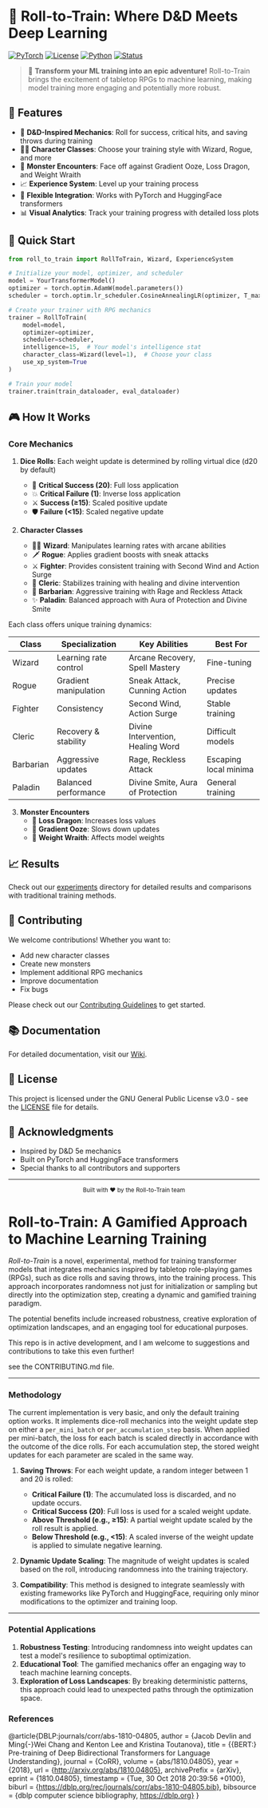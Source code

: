 # 🎲 Roll-to-Train: Where D&D Meets Deep Learning

[![PyTorch](https://img.shields.io/badge/PyTorch-2.0+-red.svg)](https://pytorch.org/)
[![License](https://img.shields.io/badge/License-GPL--3.0-blue.svg)](LICENSE)
[![Python](https://img.shields.io/badge/Python-3.8+-blue.svg)](https://www.python.org/)
[![Status](https://img.shields.io/badge/Status-Experimental-orange.svg)](https://github.com/yourusername/roll-to-train)

> 🎯 **Transform your ML training into an epic adventure!** Roll-to-Train brings the excitement of tabletop RPGs to machine learning, making model training more engaging and potentially more robust.

## 🌟 Features

- 🎲 **D&D-Inspired Mechanics**: Roll for success, critical hits, and saving throws during training
- 🧙‍♂️ **Character Classes**: Choose your training style with Wizard, Rogue, and more
- 🐉 **Monster Encounters**: Face off against Gradient Ooze, Loss Dragon, and Weight Wraith
- 📈 **Experience System**: Level up your training process
- 🔄 **Flexible Integration**: Works with PyTorch and HuggingFace transformers
- 📊 **Visual Analytics**: Track your training progress with detailed loss plots

## 🚀 Quick Start

```python
from roll_to_train import RollToTrain, Wizard, ExperienceSystem

# Initialize your model, optimizer, and scheduler
model = YourTransformerModel()
optimizer = torch.optim.AdamW(model.parameters())
scheduler = torch.optim.lr_scheduler.CosineAnnealingLR(optimizer, T_max=1000)

# Create your trainer with RPG mechanics
trainer = RollToTrain(
    model=model,
    optimizer=optimizer,
    scheduler=scheduler,
    intelligence=15,  # Your model's intelligence stat
    character_class=Wizard(level=1),  # Choose your class
    use_xp_system=True
)

# Train your model
trainer.train(train_dataloader, eval_dataloader)
```

## 🎮 How It Works

### Core Mechanics

1. **Dice Rolls**: Each weight update is determined by rolling virtual dice (d20 by default)
   - 🎯 **Critical Success (20)**: Full loss application
   - 💥 **Critical Failure (1)**: Inverse loss application
   - ⚔️ **Success (≥15)**: Scaled positive update
   - 🛡️ **Failure (<15)**: Scaled negative update

2. **Character Classes**
   - 🧙‍♂️ **Wizard**: Manipulates learning rates with arcane abilities
   - 🗡️ **Rogue**: Applies gradient boosts with sneak attacks
   - ⚔️ **Fighter**: Provides consistent training with Second Wind and Action Surge
   - 🙏 **Cleric**: Stabilizes training with healing and divine intervention
   - 💢 **Barbarian**: Aggressive training with Rage and Reckless Attack
   - ✨ **Paladin**: Balanced approach with Aura of Protection and Divine Smite

Each class offers unique training dynamics:

| Class | Specialization | Key Abilities | Best For |
|-------|---------------|--------------|-----------|
| Wizard | Learning rate control | Arcane Recovery, Spell Mastery | Fine-tuning |
| Rogue | Gradient manipulation | Sneak Attack, Cunning Action | Precise updates |
| Fighter | Consistency | Second Wind, Action Surge | Stable training |
| Cleric | Recovery & stability | Divine Intervention, Healing Word | Difficult models |
| Barbarian | Aggressive updates | Rage, Reckless Attack | Escaping local minima |
| Paladin | Balanced performance | Divine Smite, Aura of Protection | General training |

3. **Monster Encounters**
   - 🐉 **Loss Dragon**: Increases loss values
   - 🦠 **Gradient Ooze**: Slows down updates
   - 👻 **Weight Wraith**: Affects model weights

## 📈 Results

Check out our [experiments](experiments/) directory for detailed results and comparisons with traditional training methods.

## 🤝 Contributing

We welcome contributions! Whether you want to:
- Add new character classes
- Create new monsters
- Implement additional RPG mechanics
- Improve documentation
- Fix bugs

Please check out our [Contributing Guidelines](CONTRIBUTING.md) to get started.

## 📚 Documentation

For detailed documentation, visit our [Wiki](https://github.com/yourusername/roll-to-train/wiki).

## 📝 License

This project is licensed under the GNU General Public License v3.0 - see the [LICENSE](LICENSE) file for details.

## 🙏 Acknowledgments

- Inspired by D&D 5e mechanics
- Built on PyTorch and HuggingFace transformers
- Special thanks to all contributors and supporters

---

<div align="center">
  <sub>Built with ❤️ by the Roll-to-Train team</sub>
</div>

# **Roll-to-Train: A Gamified Approach to Machine Learning Training**

*Roll-to-Train* is a novel, experimental, method for training transformer models that integrates mechanics inspired by tabletop role-playing games (RPGs), 
such as dice rolls and saving throws, into the training process. This approach incorporates randomness not just for initialization or 
sampling but directly into the optimization step, creating a dynamic and gamified training paradigm. 

The potential benefits include increased robustness, creative exploration of optimization landscapes, and an engaging tool for educational purposes.

This repo is in active development, and I am welcome to suggestions and contributions to take this even further!

see the CONTRIBUTING.md file.

---

### **Methodology**

The current implementation is very basic, and only the default training option works. It implements dice-roll mechanics 
into the weight update step on either a `per_mini_batch` or `per_accumulation_step` basis. When applied per mini-batch, 
the loss for each batch is scaled directly in accordance with the outcome of the dice rolls. For each accumulation step, the
stored weight updates for each parameter are scaled in the same way.

1. **Saving Throws**: For each weight update, a random integer between 1 and 20 is rolled:
   - **Critical Failure (1)**: The accumulated loss is discarded, and no update occurs.
   - **Critical Success (20)**: Full loss is used for a scaled weight update.
   - **Above Threshold (e.g., ≥15)**: A partial weight update scaled by the roll result is applied.
   - **Below Threshold (e.g., <15)**: A scaled inverse of the weight update is applied to simulate negative learning.
   
2. **Dynamic Update Scaling**: The magnitude of weight updates is scaled based on the roll, introducing randomness into the training trajectory.

3. **Compatibility**: This method is designed to integrate seamlessly with existing frameworks like PyTorch and HuggingFace, requiring only minor modifications to the optimizer and training loop.

---

### **Potential Applications**
1. **Robustness Testing**: Introducing randomness into weight updates can test a model's resilience to suboptimal optimization.
2. **Educational Tool**: The gamified mechanics offer an engaging way to teach machine learning concepts.
3. **Exploration of Loss Landscapes**: By breaking deterministic patterns, this approach could lead to unexpected paths through the optimization space.


### References

@article{DBLP:journals/corr/abs-1810-04805,
  author    = {Jacob Devlin and
               Ming{-}Wei Chang and
               Kenton Lee and
               Kristina Toutanova},
  title     = {{BERT:} Pre-training of Deep Bidirectional Transformers for Language
               Understanding},
  journal   = {CoRR},
  volume    = {abs/1810.04805},
  year      = {2018},
  url       = {http://arxiv.org/abs/1810.04805},
  archivePrefix = {arXiv},
  eprint    = {1810.04805},
  timestamp = {Tue, 30 Oct 2018 20:39:56 +0100},
  biburl    = {https://dblp.org/rec/journals/corr/abs-1810-04805.bib},
  bibsource = {dblp computer science bibliography, https://dblp.org}
}

